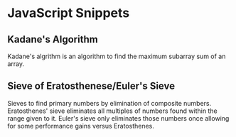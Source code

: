 # JavaScript Snippets

## Kadane's Algorithm
Kadane's algrithm is an algorithm to find the maximum subarray sum of an array.

## Sieve of Eratosthenese/Euler's Sieve
Sieves to find primary numbers by elimination of composite numbers. Eratosthenes' sieve eliminates all multiples of numbers found within the range given to it. Euler's sieve only eliminates those numbers once allowing for some performance gains versus Eratosthenes. 